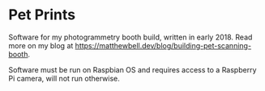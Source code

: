 # Pet Prints
Software for my photogrammetry booth build, written in early 2018. Read more on my blog at https://matthewbell.dev/blog/building-pet-scanning-booth.

Software must be run on Raspbian OS and requires access to a Raspberry Pi camera, will not run otherwise.

